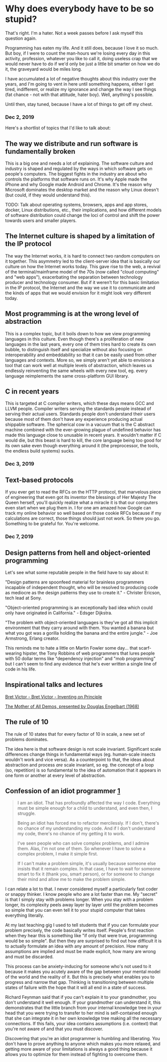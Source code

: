 # Why does everybody have to be so stupid?

That's right. I'm a hater. Not a week passes before I ask myself this question again.

Programming has eaten my life. And it still does, because I love it so much.
But boy, if I were to count the man-hours we're losing every day in this 
activity, profession, whatever you like to call it, doing useless crap that 
we would never have to do if we'd only be just a little bit smarter on 
how we do it, the graveyard would be miles long.

I have accumulated a lot of negative thoughts about this industry over the years,
and I'm going to vent in here until something happens, either I get tired, 
indifferent, or realize my ignorance and change the way I see things 
(fat chance - not with that attitude, hater boy). Well, anything's possible. 

Until then, stay tuned, because I have a lot of things to get off my chest.

### Dec 2, 2019

Here's a shortlist of topics that I'd like to talk about:

## The way we distribute and run software is fundamentally broken

This is a big one and needs a lot of explaining. The software culture and industry is shaped and regulated by the ways in which software gets on people's computers. The biggest fights in the industry are about who controls the platforms that software runs on. It's why Apple made the iPhone and why Google made Android and Chrome. It's the reason why Microsoft dominates the desktop market and the reason why Linux doesn't (but could, if they would understand this).

TODO: Talk about operating systems, browsers, apps and app stores, docker, Linux distributions, etc., their implications, and how different models of software distribution could change the loci of control and shift the power towards users and smaller players.

## The Internet culture is shaped by a limitation of the IP protocol

The way the Internet works, it is hard to connect two random computers on it together. This asymmetry led to the client-server idea that is basically our culture on how the Internet works today. This gave rise to the web, a revival of the terminal/mainframe model of the 70s (now called "cloud computing" and "web apps"), exacerbating the separation between technology producer and technology consumer. But if it weren’t for this basic limitation in the IP protocol, the Internet and the way we use it to communicate and the kinds of apps that we would envision for it might look very different today.

## Most programming is at the wrong level of abstraction

This is a complex topic, but it boils down to how we view programming languages in this culture. Even though there's a proliferation of new languages in the last years, every one of them tries hard to create its own bubble, to distinguish itself and specialize without also focusing on interoperability and embeddability so that it can be easily used from other languages and contexts. More so, we simply aren't yet able to envision a tool that can work well at multiple levels of abstraction, which leaves us endlessly reinventing the same wheels with every new tool, eg. every language reimplements the same cross-platform GUI library.

## C in recent years

This is targeted at C compiler writers, which these days means GCC and LLVM people. Compiler writers serving the standards people instead of serving their actual users. Standards people don't understand their users because most of them don't have any experience producing actual shippable software. The spherical cow in a vacuum that is the C abstract machine combined with the ever-growing plague of undefined behavior has made this language close to unusable in recent years. It wouldn't matter if C would die, but this beast is hard to kill, the core language being too good for its own sake even though everything around it (the preprocessor, the tools, the endless build systems) sucks.

### Dec 3, 2019

## Text-based protocols

If you ever get to read the RFCs on the HTTP protocol, that marvelous piece of engineering that even got its inventor the blessings of Her Majesty The Queen herself, you'll quickly realize what a miracle it is that our computers even start when we plug them in. I for one am amazed how Google can track my online behavior so well based on those cookie RFCs because if my calculations are correct, those things should just not work. So there you go. Something to be grateful for. You're welcome.

### Dec 7, 2019

## Design patterns from hell and object-oriented programming

Let's see what some reputable people in the field have to say about it:

"Design patterns are spoonfeed material for brainless programmers incapable of independent thought, who will be resolved to producing code as mediocre as the design patterns they use to create it." - Christer Ericson, tech lead at Sony.

"Object-oriented programming is an exceptionally bad idea which could only have originated in California." - Edsger Dijkstra.

"The problem with object-oriented languages is they’ve got all this implicit environment that they carry around with them. You wanted a banana but what you got was a gorilla holding the banana and the entire jungle." - Joe Armstrong, Erlang creator.

This reminds me to hate a little on Martin Fowler some day... that scarf-wearing hipster, the Tony Robbins of web programmers that lures people with 50 dollar terms like "dependency injection" and "mob programming" but I can't seem to find any evidence that he's ever written a single line of code in his life.

## Inspirational talks and lectures

[Bret Victor - Bret Victor - Inventing on Principle](https://www.youtube.com/watch?v=PUv66718DII)

[The Mother of All Demos, presented by Douglas Engelbart (1968)](https://www.youtube.com/watch?v=yJDv-zdhzMY)

## The rule of 10

The rule of 10 states that for every factor of 10 in scale, a new set of problems dominates.

The idea here is that software design is not scale invariant. Significant scale differences change things in fundamental ways (eg. human-scale insects wouldn't work and vice versa). As a counterpoint to that, the ideas about abstraction and process _are_ scale invariant, so eg. the concept of a loop (so, repetition) is so fundamental to the idea of automation that it appears  in one form or another at every level of abstraction.

## Confession of an idiot programmer [1](https://wiki.c2.com/?IdiotProgrammer)

> I am an idiot. That has profoundly affected the way I code. Everything must be simple enough for a child to understand, and even then, I struggle.
>
> Being an idiot has forced me to refactor mercilessly. If I don't, there's no chance of my understanding my code. And if I don't understand my code, there's no chance of my getting it to work.
>
> I've seen people who can solve complex problems, and I admire them. Alas, I'm not one of them. So whenever I have to solve a complex problem, I make it simple first.
>
> If I can't make a problem simple, it's usually because someone else insists that it remain complex. In that case, I have to wait for someone smart to fix it (thank you, smart person), or for someone to change their mind and allow me to make the problem simple.

I can relate a lot to that. I never considered myself a particularly fast coder or snappy thinker. I know people who are a lot faster than me. My "secret" is that I simply stay with problems longer. When you stay with a problem longer, its complexity peels away layer by layer until the problem becomes so simple that you can even tell it to your stupid computer that takes everything literally.

At my last teaching gig I used to tell students that if you can formulate your problem precisely, the code basically writes itself. People's first reaction when they hear this is something like "if only that were true, programming would be so simple". But then they are surprised to find out how difficult it is to actually formulate an idea with any amount of precision. How many assumptions are implied and must be made explicit, how many are wrong and must be discarded. 

This process can be anxiety-inducing for someone who's not used to it because it makes you acutely aware of the gap between your mental model of the world and the reality of it. But this is precisely what enables you to progress and narrow that gap. Thinking is transitioning between multiple states of failure with the hope that it will all end in a state of success. 

Richard Feynman said that if you can't explain it to your grandmother, you don't understand it well enough. If your grandmother can understand it, this demonstrates that the little branch from your internal knowledge tree in your head that you were trying to transfer to her mind is self-contained enough that she can integrate it in her own knowledge tree making all the necessary connections. If this fails, your idea contains assumptions (i.e. context) that you're not aware of and that you must discover.

Discovering that you're an idiot programmer is humbling and liberating. You don't have to prove anything to anyone which makes you more relaxed, and getting more aware of your limitations is always a good thing because it allows you to optimize for them instead of fighting to overcome them.
